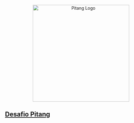 
<p align="center">
  <img src="https://jobs.solides.com/assets/img/logos_empresas/logo__pitang.png" width="320" alt="Pitang Logo" />
</p>

## [Desafio Pitang](http://pitang-challenge.s3-website.us-east-2.amazonaws.com)
